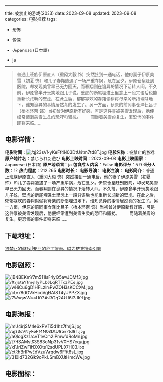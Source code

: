 
---
title: 被禁止的游戏(2023)
date: 2023-09-08
updated: 2023-09-08
categories: 电影推荐
tags:
- 恐怖
- 惊悚

- Japanese (日本語)
- ja
---


> 普通上班族伊原直人（重冈大毅 饰）突然接到一通电话，他的妻子伊原美雪（初夏 饰）和儿子春翔遭遇了一场严重车祸，危在旦夕。伊原仓皇赶到医院，却发现美雪早已无力回天，而春翔则在诡异的情况下活转人间。不久前，伊原曾半开玩笑地跟儿子说，壁虎的断尾埋进土里念上一段咒语后也能重新长成新的壁虎。在此之后，郁郁寡欢的春翔偷偷将母亲的断指埋进地下，谁知诡异的事情居然真的发生了。另一方面，伊原的前同事仓泽比吕子（桥本环奈 饰）当初曾对伊原新有好感，可是这件事被美雪发现后，她便经常遭到美雪生灵的恐吓和骚扰。 　　而随着美雪的复生，更恐怖的事件即将来临……

## **电影详情**：

**电影封面**：<img src="https://image.tmdb.org/t/p/w200/qj23sVNyKeFf4N03DtU8tm7td8T.jpg" alt="/qj23sVNyKeFf4N03DtU8tm7td8T.jpg" title="/qj23sVNyKeFf4N03DtU8tm7td8T.jpg">
**电影名称**：被禁止的游戏
**原产地片名**：禁じられた遊び
**电影上映时间**：2023-09-08
**电影上映国家**：Japanese (日本語)
**原产地语言**：ja
**包含成人内容**：False
**电影评分**：5.9
**评分人数**：12
**热门程度**：212.265
**电影时长**：
**电影导演**：
**电影主演**：
**电影简介**：普通上班族伊原直人（重冈大毅 饰）突然接到一通电话，他的妻子伊原美雪（初夏 饰）和儿子春翔遭遇了一场严重车祸，危在旦夕。伊原仓皇赶到医院，却发现美雪早已无力回天，而春翔则在诡异的情况下活转人间。不久前，伊原曾半开玩笑地跟儿子说，壁虎的断尾埋进土里念上一段咒语后也能重新长成新的壁虎。在此之后，郁郁寡欢的春翔偷偷将母亲的断指埋进地下，谁知诡异的事情居然真的发生了。另一方面，伊原的前同事仓泽比吕子（桥本环奈 饰）当初曾对伊原新有好感，可是这件事被美雪发现后，她便经常遭到美雪生灵的恐吓和骚扰。 　　而随着美雪的复生，更恐怖的事件即将来临……

## **下载地址**：
[被禁止的游戏 |专业的种子搜索、磁力链接搜索引擎](https://movie.amd794.com:2083/?search=%E7%A6%81%E3%81%98%E3%82%89%E3%82%8C%E3%81%9F%E9%81%8A%E3%81%B3&ordering=&mode=match_phrase&page_size=10&page=1)
 

## **电影剧照**：
<img src="https://image.tmdb.org/t/p/original/jBNBEKmY7m511lsF4yQ5awJDMf3.jpg" alt="/jBNBEKmY7m511lsF4yQ5awJDMf3.jpg" title="/jBNBEKmY7m511lsF4yQ5awJDMf3.jpg"><img src="https://image.tmdb.org/t/p/original/ftvjetaYfmqKyPLb8LqRTFqzPEe.jpg" alt="/ftvjetaYfmqKyPLb8LqRTFqzPEe.jpg" title="/ftvjetaYfmqKyPLb8LqRTFqzPEe.jpg"><img src="https://image.tmdb.org/t/p/original/wHiCu6gD1HFLzlmPwZOH3sKCCXM.jpg" alt="/wHiCu6gD1HFLzlmPwZOH3sKCCXM.jpg" title="/wHiCu6gD1HFLzlmPwZOH3sKCCXM.jpg"><img src="https://image.tmdb.org/t/p/original/cLv78dGV5HcoVgElAI8T4yUPPZX.jpg" alt="/cLv78dGV5HcoVgElAI8T4yUPPZX.jpg" title="/cLv78dGV5HcoVgElAI8T4yUPPZX.jpg"><img src="https://image.tmdb.org/t/p/original/7WsqwWaiaU03AvRQq2AkU6i2JKd.jpg" alt="/7WsqwWaiaU03AvRQq2AkU6i2JKd.jpg" title="/7WsqwWaiaU03AvRQq2AkU6i2JKd.jpg">

## **电影海报**：
<img src="https://image.tmdb.org/t/p/original/mU4irjSMrIe6xPVTi5d1hz7fmjS.jpg" alt="/mU4irjSMrIe6xPVTi5d1hz7fmjS.jpg" title="/mU4irjSMrIe6xPVTi5d1hz7fmjS.jpg"><img src="https://image.tmdb.org/t/p/original/qj23sVNyKeFf4N03DtU8tm7td8T.jpg" alt="/qj23sVNyKeFf4N03DtU8tm7td8T.jpg" title="/qj23sVNyKeFf4N03DtU8tm7td8T.jpg"><img src="https://image.tmdb.org/t/p/original/aQlogXz1acvT1vCm2IPmwfdRoMn.jpg" alt="/aQlogXz1acvT1vCm2IPmwfdRoMn.jpg" title="/aQlogXz1acvT1vCm2IPmwfdRoMn.jpg"><img src="https://image.tmdb.org/t/p/original/t7HSAMstS3S83oMp31vVGHS7cqa.jpg" alt="/t7HSAMstS3S83oMp31vVGHS7cqa.jpg" title="/t7HSAMstS3S83oMp31vVGHS7cqa.jpg"><img src="https://image.tmdb.org/t/p/original/xFJrlZwFihDXOts12sdUPLD7H03.jpg" alt="/xFJrlZwFihDXOts12sdUPLD7H03.jpg" title="/xFJrlZwFihDXOts12sdUPLD7H03.jpg"><img src="https://image.tmdb.org/t/p/original/ctRhBrIPwEdVzuWrqdw6Fftt8sL.jpg" alt="/ctRhBrIPwEdVzuWrqdw6Fftt8sL.jpg" title="/ctRhBrIPwEdVzuWrqdw6Fftt8sL.jpg"><img src="https://image.tmdb.org/t/p/original/310Id732Gik9oPkUSmBXUtHmcWA.jpg" alt="/310Id732Gik9oPkUSmBXUtHmcWA.jpg" title="/310Id732Gik9oPkUSmBXUtHmcWA.jpg">

## **电影图标**：

